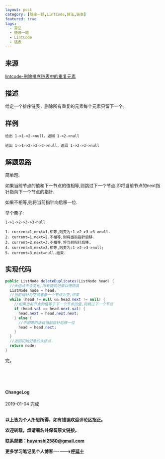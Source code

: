 ```yaml
---
layout: post
category: [随缘一题,LintCode,算法,链表]
featured: true
tags:
  - 算法
  - 随缘一题
  - LintCode
  - 链表
---
```



## 来源

<a href="https://www.lintcode.com/problem/remove-duplicates-from-sorted-list/description">lintcode-删除排序链表中的重复元素</a>

## 描述
给定一个排序链表，删除所有重复的元素每个元素只留下一个。

## 样例

```
给出 1->1->2->null，返回 1->2->null

给出 1->1->2->3->3->null，返回 1->2->3->null
```

## 解题思路

简单题.

如果当前节点的值和下一节点的值相等,则跳过下一个节点.即将当前节点的next指针指向下一个节点的指针.

如果不相等,则将当前指针向后移一位.

举个栗子:

```
1->1->2->3->3-null

1. current=1,next=1.相等,则变为:1->2->3->3->null.
2. current=1,next=2.不相等,则将当前指针后移.
3. current=2,next=3.不相等,将当前指针后移.
4. current=3,next=3.相等,则变为:1->2->3->null;
5. current=3,next=null.结束.

```

## 实现代码

```java
public ListNode deleteDuplicates(ListNode head) {
  //头结点不会变化,所有提前记录以便防具
  ListNode node = head;
  //当前指针为空或者像一个节点为空,结束
  while (head != null && head.next != null) {
    //如果当前节点的值等于下一个节点的值,则跳过下一个节点
    if (head.val == head.next.val) {
      head.next = head.next.next;
    } else {
      //不相等的话讲当前指针后移一位
      head = head.next;
    }
  }
  //返回初始记录的头结点.
  return node;
}
```


完。

<br>
<br>
<br>
<h4>ChangeLog</h4>
2019-01-04 完成
<br>
<br>


**以上皆为个人所思所得，如有错误欢迎评论区指正。**

**欢迎转载，烦请署名并保留原文链接。**

**联系邮箱：huyanshi2580@gmail.com**

**更多学习笔记见个人博客------><a href="{{ site.baseurl }}/">呼延十</a>**
